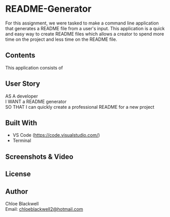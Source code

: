# README-Generator

For this assignment, we were tasked to make a command line application that generates a README file from a user's input. This application is a quick and easy way to create README files which allows a creator to spend more time on the project and less time on the README file.

## Contents 

This application consists of 

## User Story 

AS A developer <br>
I WANT a README generator <br>
SO THAT I can quickly create a professional README for a new project 

## Built With 

* VS Code (https://code.visualstudio.com/)
* Terminal 

## Screenshots & Video 

## License

## Author 

Chloe Blackwell<br>
Email: chloeblackwell2@hotmail.com

